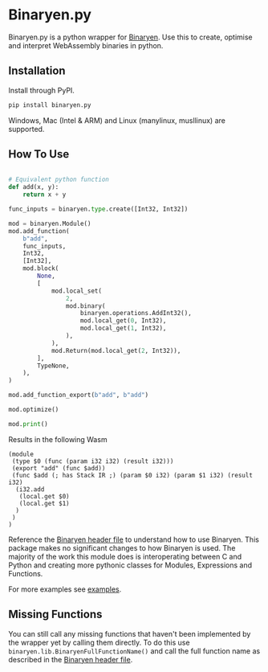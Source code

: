 # Binaryen.py

Binaryen.py is a python wrapper for [Binaryen](https://github.com/WebAssembly/binaryen). Use this to create, optimise and interpret WebAssembly binaries in python.

## Installation

Install through PyPI.

```bash
pip install binaryen.py
```

Windows, Mac (Intel & ARM) and Linux (manylinux, musllinux) are supported.

## How To Use

```py

# Equivalent python function
def add(x, y):
    return x + y

func_inputs = binaryen.type.create([Int32, Int32])

mod = binaryen.Module()
mod.add_function(
    b"add",
    func_inputs,
    Int32,
    [Int32],
    mod.block(
        None,
        [
            mod.local_set(
                2,
                mod.binary(
                    binaryen.operations.AddInt32(),
                    mod.local_get(0, Int32),
                    mod.local_get(1, Int32),
                ),
            ),
            mod.Return(mod.local_get(2, Int32)),
        ],
        TypeNone,
    ),
)

mod.add_function_export(b"add", b"add")

mod.optimize()

mod.print()
```

Results in the following Wasm

```wasm
(module
 (type $0 (func (param i32 i32) (result i32)))
 (export "add" (func $add))
 (func $add (; has Stack IR ;) (param $0 i32) (param $1 i32) (result i32)
  (i32.add
   (local.get $0)
   (local.get $1)
  )
 )
)
```

Reference the [Binaryen header file](https://github.com/WebAssembly/binaryen/blob/main/src/binaryen-c.h) to understand how to use Binaryen. This package makes no significant changes to how Binaryen is used. The majority of the work this module does is interoperating between C and Python and creating more pythonic classes for Modules, Expressions and Functions.

For more examples see [examples](examples/).

## Missing Functions

You can still call any missing functions that haven't been implemented by the wrapper yet by calling them directly. To do this use `binaryen.lib.BinaryenFullFunctionName()` and call the full function name as described in the [Binaryen header file](https://github.com/WebAssembly/binaryen/blob/main/src/binaryen-c.h).
